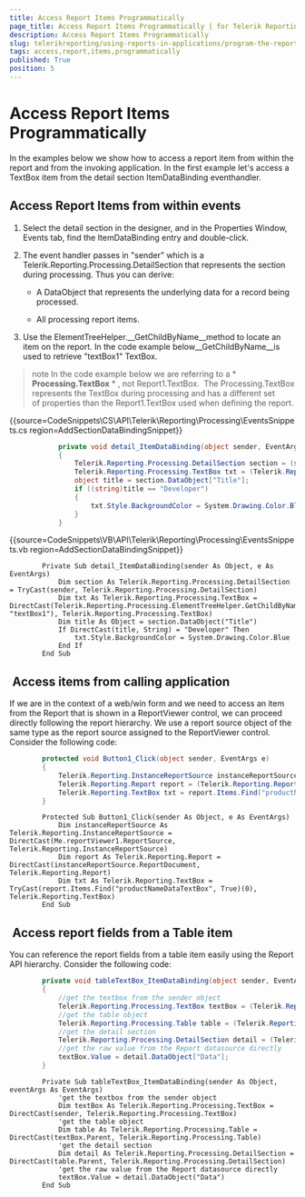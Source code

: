 ```yaml
---
title: Access Report Items Programmatically
page_title: Access Report Items Programmatically | for Telerik Reporting Documentation
description: Access Report Items Programmatically
slug: telerikreporting/using-reports-in-applications/program-the-report-definition/access-report-items-programmatically
tags: access,report,items,programmatically
published: True
position: 5
---
```


# Access Report Items Programmatically



In the examples below we show how to access a report item from within the report and from the invoking application.     	In the first example let's access a TextBox item from the detail section ItemDataBinding eventhandler.

## Access Report Items from within events

1. Select the detail section in the designer, and in the Properties Window, Events tab, find the ItemDataBinding entry and double-click.

1. The event handler passes in "sender" which is a Telerik.Reporting.Processing.DetailSection that          	represents the section during processing. Thus you can derive:

   + A DataObject that represents the underlying data for a record being processed.

   + All processing report items.

1. Use the ElementTreeHelper.__GetChildByName__method to locate an item on the 
        	report. In the code example below__GetChildByName__is used to retrieve "textBox1" TextBox.

>note In the code example below we are referring to a  * __Processing.TextBox__ * , not Report1.TextBox.  The Processing.TextBox represents the TextBox during processing and has a different set of properties than the Report1.TextBox used when defining the report.


{{source=CodeSnippets\CS\API\Telerik\Reporting\Processing\EventsSnippets.cs region=AddSectionDataBindingSnippet}}
````C#
	        private void detail_ItemDataBinding(object sender, EventArgs e)
	        {
	            Telerik.Reporting.Processing.DetailSection section = (sender as Telerik.Reporting.Processing.DetailSection);
	            Telerik.Reporting.Processing.TextBox txt = (Telerik.Reporting.Processing.TextBox)Telerik.Reporting.Processing.ElementTreeHelper.GetChildByName(section, "textBox1");
	            object title = section.DataObject["Title"];
	            if ((string)title == "Developer")
	            {
	                txt.Style.BackgroundColor = System.Drawing.Color.Blue;
	            }
	        }
````



{{source=CodeSnippets\VB\API\Telerik\Reporting\Processing\EventsSnippets.vb region=AddSectionDataBindingSnippet}}
````VB
	    Private Sub detail_ItemDataBinding(sender As Object, e As EventArgs)
	        Dim section As Telerik.Reporting.Processing.DetailSection = TryCast(sender, Telerik.Reporting.Processing.DetailSection)
	        Dim txt As Telerik.Reporting.Processing.TextBox = DirectCast(Telerik.Reporting.Processing.ElementTreeHelper.GetChildByName(section, "textBox1"), Telerik.Reporting.Processing.TextBox)
	        Dim title As Object = section.DataObject("Title")
	        If DirectCast(title, String) = "Developer" Then
	            txt.Style.BackgroundColor = System.Drawing.Color.Blue
	        End If
	    End Sub
````



##  Access items from calling application

If we are in the context of a web/win form and we need to access an item from the Report that is shown in a ReportViewer control, we can proceed directly following the report hierarchy. We use a report source object of the same type as the report source assigned to the ReportViewer control. Consider the following code:

	
````C#
		protected void Button1_Click(object sender, EventArgs e)
		{
			Telerik.Reporting.InstanceReportSource instanceReportSource = (Telerik.Reporting.InstanceReportSource)this.reportViewer1.ReportSource;
			Telerik.Reporting.Report report = (Telerik.Reporting.Report)instanceReportSource.ReportDocument;
			Telerik.Reporting.TextBox txt = report.Items.Find("productNameDataTextBox", true)[0] as Telerik.Reporting.TextBox;
		}
````



	
````VB.NET
		Protected Sub Button1_Click(sender As Object, e As EventArgs)
			Dim instanceReportSource As Telerik.Reporting.InstanceReportSource = DirectCast(Me.reportViewer1.ReportSource, Telerik.Reporting.InstanceReportSource)
			Dim report As Telerik.Reporting.Report = DirectCast(instanceReportSource.ReportDocument, Telerik.Reporting.Report)
			Dim txt As Telerik.Reporting.TextBox = TryCast(report.Items.Find("productNameDataTextBox", True)(0), Telerik.Reporting.TextBox)
		End Sub
````



##  Access report fields from a Table item

You can reference the report fields from a table item easily using the Report API hierarchy. Consider the following code:

	
````C#
        private void tableTextBox_ItemDataBinding(object sender, EventArgs eventArgs)
        {
            //get the textbox from the sender object            
            Telerik.Reporting.Processing.TextBox textBox = (Telerik.Reporting.Processing.TextBox)sender;
            //get the table object
            Telerik.Reporting.Processing.Table table = (Telerik.Reporting.Processing.Table)textBox.Parent;
            //get the detail section
            Telerik.Reporting.Processing.DetailSection detail = (Telerik.Reporting.Processing.DetailSection)table.Parent;
            //get the raw value from the Report datasource directly
            textBox.Value = detail.DataObject["Data"];
        }
````



	
````VB.NET
		Private Sub tableTextBox_ItemDataBinding(sender As Object, eventArgs As EventArgs)
            'get the textbox from the sender object            
            Dim textBox As Telerik.Reporting.Processing.TextBox = DirectCast(sender, Telerik.Reporting.Processing.TextBox)
            'get the table object
            Dim table As Telerik.Reporting.Processing.Table = DirectCast(textBox.Parent, Telerik.Reporting.Processing.Table)
            'get the detail section
            Dim detail As Telerik.Reporting.Processing.DetailSection = DirectCast(table.Parent, Telerik.Reporting.Processing.DetailSection)
            'get the raw value from the Report datasource directly
            textBox.Value = detail.DataObject("Data")
		End Sub
````



